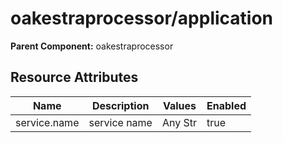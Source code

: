 [comment]: <> (Code generated by mdatagen. DO NOT EDIT.)

# oakestraprocessor/application

**Parent Component:** oakestraprocessor

## Resource Attributes

| Name | Description | Values | Enabled |
| ---- | ----------- | ------ | ------- |
| service.name | service name | Any Str | true |
